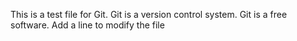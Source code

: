 This is a test file for Git.
Git is a version control system.
Git is a free software.
Add a line to modify the file